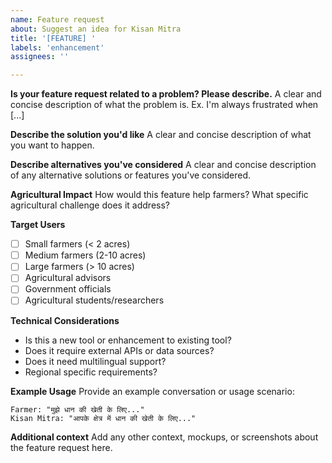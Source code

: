 ```yaml
---
name: Feature request
about: Suggest an idea for Kisan Mitra
title: '[FEATURE] '
labels: 'enhancement'
assignees: ''

---
```


**Is your feature request related to a problem? Please describe.**
A clear and concise description of what the problem is. Ex. I'm always frustrated when [...]

**Describe the solution you'd like**
A clear and concise description of what you want to happen.

**Describe alternatives you've considered**
A clear and concise description of any alternative solutions or features you've considered.

**Agricultural Impact**
How would this feature help farmers? What specific agricultural challenge does it address?

**Target Users**
- [ ] Small farmers (< 2 acres)
- [ ] Medium farmers (2-10 acres) 
- [ ] Large farmers (> 10 acres)
- [ ] Agricultural advisors
- [ ] Government officials
- [ ] Agricultural students/researchers

**Technical Considerations**
- Is this a new tool or enhancement to existing tool?
- Does it require external APIs or data sources?
- Does it need multilingual support?
- Regional specific requirements?

**Example Usage**
Provide an example conversation or usage scenario:

```
Farmer: "मुझे धान की खेती के लिए..."
Kisan Mitra: "आपके क्षेत्र में धान की खेती के लिए..."
```

**Additional context**
Add any other context, mockups, or screenshots about the feature request here. 